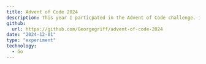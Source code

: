 ```yaml
---
title: Advent of Code 2024
description: This year I particpated in the Advent of Code challenge. I used Go to solve the problems and I have shared my solutions on GitHub.
github:
  url: https://github.com/Georgegriff/advent-of-code-2024
date: "2024-12-01"
type: "experiment"
technology:
  - Go
---
```

